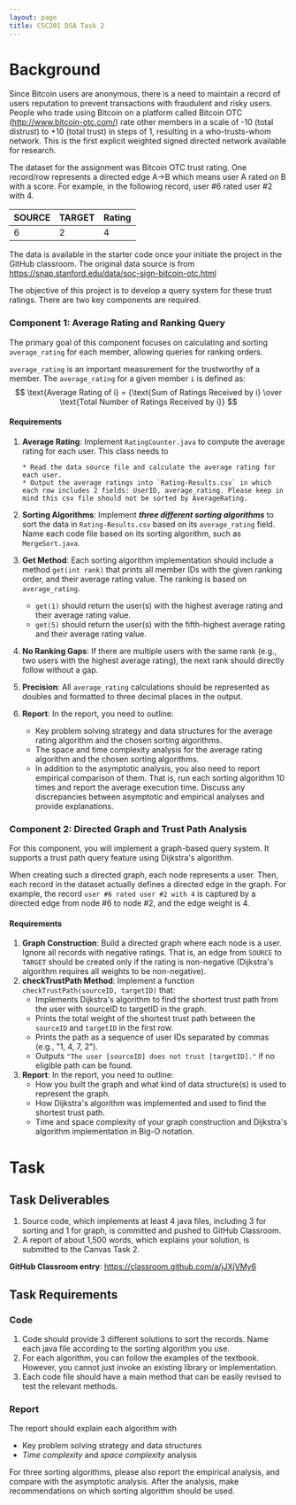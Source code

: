 ```yaml
---
layout: page
title: CSC201 DSA Task 2
---
```


# Background

Since Bitcoin users are anonymous, there is a need to maintain a record of users reputation to prevent transactions with fraudulent and risky users. People who trade using Bitcoin on a platform called Bitcoin OTC (http://www.bitcoin-otc.com/) rate other members in a scale of -10 (total distrust) to +10 (total trust) in steps of 1, resulting in a who-trusts-whom network. This is the first explicit weighted signed directed network available for research.

The dataset for the assignment was Bitcoin OTC trust rating. One record/row represents a directed edge A->B which means user A rated on B with a score. For example, in the following record, user #6 rated user #2 with 4.

| SOURCE | TARGET | Rating |
| ------ | ------ | ------ |
| 6      | 2      | 4      |



The data is available in the starter code once your initiate the project in the GitHub classroom. The original data source is from <https://snap.stanford.edu/data/soc-sign-bitcoin-otc.html>

The objective of this project is to develop a query system for these trust ratings. There are two key components are required. 

### Component 1: Average Rating and Ranking Query

The primary goal of this component focuses on calculating and sorting `average_rating` for each member, allowing queries for ranking orders.

`average_rating` is an important measurement for the trustworthy of a member. The `average_rating` for a given member `i` is defined as:
$$
\text{Average Rating of i} = {\text{Sum of Ratings Received by i} \over \text{Total Number of Ratings Received by i}}
$$

#### Requirements

1. **Average Rating**: Implement `RatingCounter.java` to compute the average rating for each user. This class needs to

   ```
   * Read the data source file and calculate the average rating for each user.
   * Output the average ratings into `Rating-Results.csv` in which each row includes 2 fields: UserID, average_rating. Please keep in mind this csv file should not be sorted by AverageRating.
   ```

2. **Sorting Algorithms**: Implement ***three different sorting algorithms*** to sort the data in `Rating-Results.csv` based on its `average_rating` field. Name each code file based on its sorting algorithm, such as `MergeSort.java`.

3. **Get Method**: Each sorting algorithm implementation should include a method `get(int rank)` that prints all member IDs with the given ranking order, and their average rating value. The ranking is based on `average_rating`.
   - `get(1)` should return the user(s) with the highest average rating and their average rating value.
   - `get(5)` should return the user(s) with the fifth-highest average rating and their average rating value.

4. **No Ranking Gaps**: If there are multiple users with the same rank (e.g., two users with the highest average rating), the next rank should directly follow without a gap.

5. **Precision**: All `average_rating` calculations should be represented as doubles and formatted to three decimal places in the output.

6. **Report**: In the report, you need to outline:
   - Key problem solving strategy and data structures for the average rating algorithm and the chosen sorting algorithms.
   - The space and time complexity analysis for the average rating algorithm and the chosen sorting algorithms.
   - In addition to the asymptotic analysis, you also need to report empirical comparison of them. That is, run each sorting algorithm 10 times and report the average execution time. Discuss any discrepancies between asymptotic and empirical analyses and provide explanations.


### Component 2: Directed Graph and Trust Path Analysis

For this component, you will implement a graph-based query system. It supports a trust path query feature using Dijkstra's algorithm.

When creating such a directed graph,  each node represents a user. Then, each record in the dataset actually defines a directed edge in the graph. For example, the record `user #6 rated user #2 with 4` is captured by a directed edge from node #6 to node #2, and the edge weight is 4. 

#### Requirements

1. **Graph Construction**: Build a directed graph where each node is a user. Ignore all records with negative ratings. That is, an edge from `SOURCE` to `TARGET` should be created only if the rating is non-negative (Dijkstra's algorithm requires all weights to be non-negative).
2. **checkTrustPath Method**: Implement a function `checkTrustPath(sourceID, targetID)` that:
   - Implements Dijkstra's algorithm to find the shortest trust path from the user with sourceID to targetID in the graph.
   - Prints the total weight of the shortest trust path between the `sourceID` and `targetID` in the first row.
   - Prints the path as a sequence of user IDs separated by commas (e.g., "1, 4, 7, 2").
   - Outputs `"The user [sourceID] does not trust [targetID]."` if no eligible path can be found.
4. **Report**: In the report, you need to outline:
   - How you built the graph and what kind of data structure(s) is used to represent the graph.
   - How Dijkstra's algorithm was implemented and used to find the shortest trust path.
   - Time and space complexity of your graph construction and Dijkstra's algorithm implementation in Big-O notation.




# Task

## Task Deliverables

1.   Source code, which implements at least 4 java files, including 3 for sorting and 1 for graph, is committed and pushed to GitHub Classroom.
2.   A report of about 1,500 words, which explains your solution, is submitted to the Canvas Task 2.

**GitHub Classroom entry**: <https://classroom.github.com/a/jJXjVMy6>



## Task Requirements

### Code 

1.   Code should provide 3 different solutions to sort the records. Name each java file according to the sorting algorithm you use. 
3.   For each algorithm, you can follow the examples of the textbook. However, you cannot just invoke an existing library or implementation.
4.   Each code file should have a main method that can be easily revised to test the relevant methods.




### Report 

The report should explain each algorithm with

*    Key problem solving strategy and data structures
*   *Time complexity* and *space complexity* analysis

For three sorting algorithms, please also report the empirical analysis, and compare with the asymptotic analysis. After the analysis, make recommendations on which sorting algorithm should be used. 
